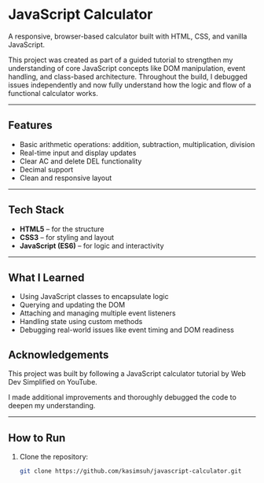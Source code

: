 # JavaScript Calculator

A responsive, browser-based calculator built with HTML, CSS, and vanilla JavaScript.

This project was created as part of a guided tutorial to strengthen my understanding of core JavaScript concepts like DOM manipulation, event handling, and class-based architecture. Throughout the build, I debugged issues independently and now fully understand how the logic and flow of a functional calculator works.

---

## Features

- Basic arithmetic operations: addition, subtraction, multiplication, division
- Real-time input and display updates
- Clear AC and delete DEL functionality
- Decimal support
- Clean and responsive layout

---

## Tech Stack

- **HTML5** – for the structure  
- **CSS3** – for styling and layout  
- **JavaScript (ES6)** – for logic and interactivity

---

## What I Learned

- Using JavaScript classes to encapsulate logic
- Querying and updating the DOM
- Attaching and managing multiple event listeners
- Handling state using custom methods
- Debugging real-world issues like event timing and DOM readiness

## Acknowledgements

This project was built by following a JavaScript calculator tutorial by Web Dev Simplified on YouTube.

I made additional improvements and thoroughly debugged the code to deepen my understanding.

---

## How to Run

1. Clone the repository:
   ```bash
   git clone https://github.com/kasimsuh/javascript-calculator.git

